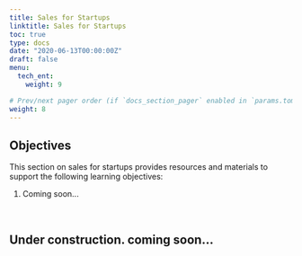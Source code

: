 ```yaml
---
title: Sales for Startups
linktitle: Sales for Startups
toc: true
type: docs
date: "2020-06-13T00:00:00Z"
draft: false
menu:
  tech_ent:
    weight: 9

# Prev/next pager order (if `docs_section_pager` enabled in `params.toml`)
weight: 8
---
```


## Objectives

This section on sales for startups provides resources and materials to support the following learning objectives:
1. Coming soon...

<br/>

## Under construction. coming soon...
